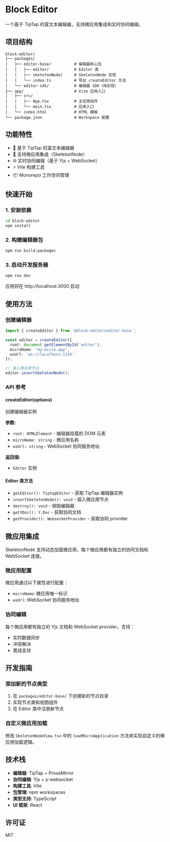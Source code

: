 # Block Editor

一个基于 TipTap 的富文本编辑器，支持微应用集成和实时协同编辑。

## 项目结构

```
block-editor/
├── packages/
│   ├── editor-base/          # 编辑器核心包
│   │   ├── editor/           # Editor 类
│   │   ├── sketetonNode/     # SkeletonNode 实现
│   │   └── index.ts          # 导出 createEditor 方法
│   └── editor-sdk/           # 编辑器 SDK（待实现）
├── app/                      # Vite 应用入口
│   ├── src/
│   │   ├── App.tsx           # 主应用组件
│   │   └── main.tsx          # 应用入口
│   └── index.html            # HTML 模板
└── package.json              # Workspace 配置
```

## 功能特性

- 🎨 基于 TipTap 的富文本编辑器
- 🔌 支持微应用集成（SkeletonNode）
- 🌐 实时协同编辑（基于 Yjs + WebSocket）
- ⚡ Vite 构建工具
- 📦 Monorepo 工作空间管理

## 快速开始

### 1. 安装依赖

```bash
cd block-editor
npm install
```

### 2. 构建编辑器包

```bash
npm run build:packages
```

### 3. 启动开发服务器

```bash
npm run dev
```

应用将在 http://localhost:3000 启动

## 使用方法

### 创建编辑器

```typescript
import { createEditor } from '@block-editor/editor-base';

const editor = createEditor({
  root: document.getElementById('editor'),
  microName: 'my-micro-app',
  wsUrl: 'ws://localhost:1234'
});

// 插入微应用节点
editor.insertSkeletonNode();
```

### API 参考

#### createEditor(options)

创建编辑器实例

**参数:**
- `root: HTMLElement` - 编辑器挂载的 DOM 元素
- `microName: string` - 微应用名称
- `wsUrl: string` - WebSocket 协同服务地址

**返回值:**
- `Editor` 实例

#### Editor 类方法

- `getEditor(): TiptapEditor` - 获取 TipTap 编辑器实例
- `insertSkeletonNode(): void` - 插入微应用节点
- `destroy(): void` - 销毁编辑器
- `getYDoc(): Y.Doc` - 获取协同文档
- `getProvider(): WebsocketProvider` - 获取协同 provider

## 微应用集成

SkeletonNode 支持动态加载微应用，每个微应用都有独立的协同文档和 WebSocket 连接。

### 微应用配置

微应用通过以下属性进行配置：
- `microName`: 微应用唯一标识
- `wsUrl`: WebSocket 协同服务地址

### 协同编辑

每个微应用都有独立的 Yjs 文档和 WebSocket provider，支持：
- 实时数据同步
- 冲突解决
- 离线支持

## 开发指南

### 添加新的节点类型

1. 在 `packages/editor-base/` 下创建新的节点目录
2. 实现节点类和视图组件
3. 在 Editor 类中注册新节点

### 自定义微应用加载

修改 `SkeletonNodeView.tsx` 中的 `loadMicroApplication` 方法来实现自定义的微应用加载逻辑。

## 技术栈

- **编辑器**: TipTap + ProseMirror
- **协同编辑**: Yjs + y-websocket
- **构建工具**: Vite
- **包管理**: npm workspaces
- **类型支持**: TypeScript
- **UI 框架**: React

## 许可证

MIT









